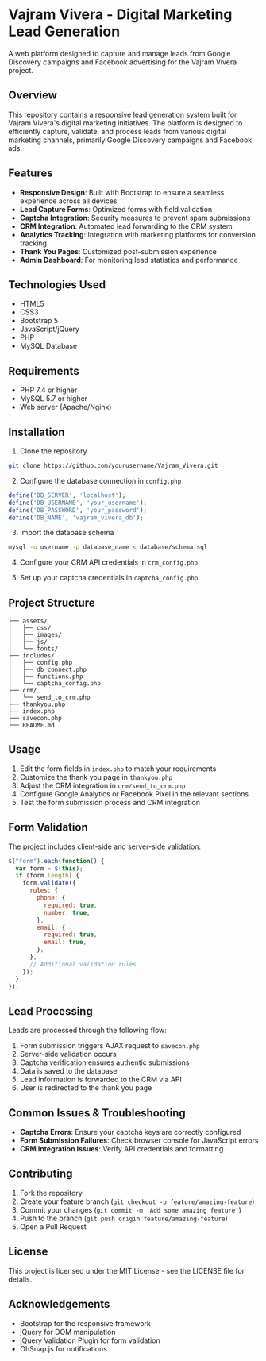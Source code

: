 # Vajram Vivera - Digital Marketing Lead Generation

A web platform designed to capture and manage leads from Google Discovery campaigns and Facebook advertising for the Vajram Vivera project.

## Overview

This repository contains a responsive lead generation system built for Vajram Vivera's digital marketing initiatives. The platform is designed to efficiently capture, validate, and process leads from various digital marketing channels, primarily Google Discovery campaigns and Facebook ads.

## Features

- **Responsive Design**: Built with Bootstrap to ensure a seamless experience across all devices
- **Lead Capture Forms**: Optimized forms with field validation
- **Captcha Integration**: Security measures to prevent spam submissions
- **CRM Integration**: Automated lead forwarding to the CRM system
- **Analytics Tracking**: Integration with marketing platforms for conversion tracking
- **Thank You Pages**: Customized post-submission experience
- **Admin Dashboard**: For monitoring lead statistics and performance

## Technologies Used

- HTML5
- CSS3
- Bootstrap 5
- JavaScript/jQuery
- PHP
- MySQL Database

## Requirements

- PHP 7.4 or higher
- MySQL 5.7 or higher
- Web server (Apache/Nginx)

## Installation

1. Clone the repository
```bash
git clone https://github.com/yourusername/Vajram_Vivera.git
```

2. Configure the database connection in `config.php`
```php
define('DB_SERVER', 'localhost');
define('DB_USERNAME', 'your_username');
define('DB_PASSWORD', 'your_password');
define('DB_NAME', 'vajram_vivera_db');
```

3. Import the database schema
```bash
mysql -u username -p database_name < database/schema.sql
```

4. Configure your CRM API credentials in `crm_config.php`

5. Set up your captcha credentials in `captcha_config.php`

## Project Structure

```
├── assets/
│   ├── css/
│   ├── images/
│   ├── js/
│   └── fonts/
├── includes/
│   ├── config.php
│   ├── db_connect.php
│   ├── functions.php
│   └── captcha_config.php
├── crm/
│   └── send_to_crm.php
├── thankyou.php
├── index.php
├── savecon.php
└── README.md
```

## Usage

1. Edit the form fields in `index.php` to match your requirements
2. Customize the thank you page in `thankyou.php`
3. Adjust the CRM integration in `crm/send_to_crm.php`
4. Configure Google Analytics or Facebook Pixel in the relevant sections
5. Test the form submission process and CRM integration

## Form Validation

The project includes client-side and server-side validation:

```javascript
$("form").each(function() {
  var form = $(this);
  if (form.length) {
    form.validate({
      rules: {
        phone: {
          required: true,
          number: true,
        },
        email: {
          required: true,
          email: true,
        },
      },
      // Additional validation rules...
    });
  }
});
```

## Lead Processing

Leads are processed through the following flow:

1. Form submission triggers AJAX request to `savecon.php`
2. Server-side validation occurs
3. Captcha verification ensures authentic submissions
4. Data is saved to the database
5. Lead information is forwarded to the CRM via API
6. User is redirected to the thank you page

## Common Issues & Troubleshooting

- **Captcha Errors**: Ensure your captcha keys are correctly configured
- **Form Submission Failures**: Check browser console for JavaScript errors
- **CRM Integration Issues**: Verify API credentials and formatting

## Contributing

1. Fork the repository
2. Create your feature branch (`git checkout -b feature/amazing-feature`)
3. Commit your changes (`git commit -m 'Add some amazing feature'`)
4. Push to the branch (`git push origin feature/amazing-feature`)
5. Open a Pull Request

## License

This project is licensed under the MIT License - see the LICENSE file for details.

## Acknowledgements

- Bootstrap for the responsive framework
- jQuery for DOM manipulation
- jQuery Validation Plugin for form validation
- OhSnap.js for notifications
